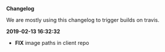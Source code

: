 **Changelog**

We are mostly using this changelog to trigger builds on travis.

**2019-02-13 16:32:32**

- **FIX** image paths in client repo

